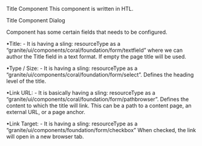 Title Component
This component is written in HTL.

Title Component Dialog

Component has some certain fields that needs to be configured.

   •Title: - It is having a sling: resourceType as a 
   “granite/ui/components/coral/foundation/form/textfield”
   where we can author the Title field in a text format.
   If empty the page title will be used.

   •Type / Size: - It is having a sling: resourceType as a
   “granite/ui/components/coral/foundation/form/select”.
   Defines the heading level of the title.

   •Link URL: - It is basically having a sling: resourceType as a 
   “granite/ui/components/coral/foundation/form/pathbrowser”.
   Defines the content to which the title will link. This can 
   be a path to a content page, an external URL, or a page anchor.

   •Link Target: - It is having a sling: resourceType as a
   “granite/ui/components/foundation/form/checkbox”
   When checked, the link will open in a new browser tab.




   


